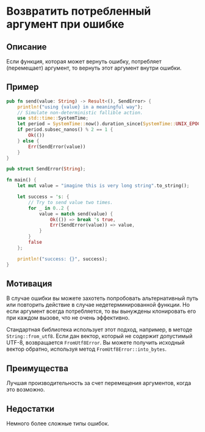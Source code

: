 # Возвратить потребленный аргумент при ошибке

## Описание

Если функция, которая может вернуть ошибку, потребляет (перемещает) аргумент, то вернуть этот аргумент внутри ошибки.

## Пример

```rust
pub fn send(value: String) -> Result<(), SendError> {
    println!("using {value} in a meaningful way");
    // Simulate non-deterministic fallible action.
    use std::time::SystemTime;
    let period = SystemTime::now().duration_since(SystemTime::UNIX_EPOCH).unwrap();
    if period.subsec_nanos() % 2 == 1 {
        Ok(())
    } else {
        Err(SendError(value))
    }
}

pub struct SendError(String);

fn main() {
    let mut value = "imagine this is very long string".to_string();

    let success = 's: {
        // Try to send value two times.
        for _ in 0..2 {
            value = match send(value) {
                Ok(()) => break 's true,
                Err(SendError(value)) => value,
            }
        }
        false
    };

    println!("success: {}", success);
}
```

## Мотивация

В случае ошибки вы можете захотеть попробовать альтернативный путь или повторить действие в случае недетерминированной функции. Но если аргумент всегда потребляется, то вы вынуждены клонировать его при каждом вызове, что не очень эффективно.

Стандартная библиотека использует этот подход, например, в методе `String::from_utf8`. Если дан вектор, который не содержит допустимый UTF-8, возвращается `FromUtf8Error`. Вы можете получить исходный вектор обратно, используя метод `FromUtf8Error::into_bytes`.

## Преимущества

Лучшая производительность за счет перемещения аргументов, когда это возможно.

## Недостатки

Немного более сложные типы ошибок.